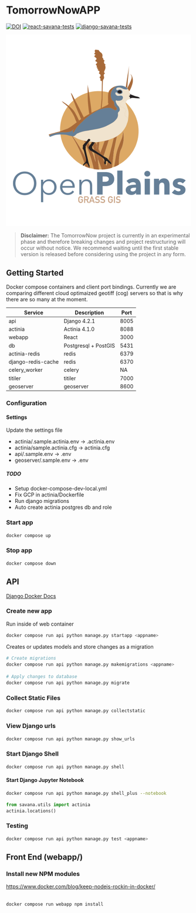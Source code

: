 # TomorrowNowAPP

[![DOI](https://zenodo.org/badge/DOI/10.5281/zenodo.7702537.svg)](https://doi.org/10.5281/zenodo.7702537)
[![react-savana-tests](https://github.com/tomorrownow/TomorrowNowApp/actions/workflows/node.js.yml/badge.svg)](https://github.com/tomorrownow/TomorrowNowApp/actions/workflows/node.js.yml)
[![django-savana-tests](https://github.com/tomorrownow/TomorrowNowApp/actions/workflows/django.yml/badge.svg)](https://github.com/tomorrownow/TomorrowNowApp/actions/workflows/django.yml)

![OpenPlains](webapp/public/OP_logo_v5.png)

<!-- ![OpenPlains](webapp/public/banner_v1_500px.png) -->

> **Disclaimer:** The TomorrowNow project is currently in an experimental phase and therefore breaking changes and project restructuring will occur without notice. We recommend waiting until the first stable version is released before considering using the project in any form.

## Getting Started

Docker compose containers and client port bindings. Currently we are comparing different cloud optimaized geotiff (cog) servers so that is why there are so many at the moment.

| Service  | Description | Port |
| -----------   | ----------- | -------- |
| api           | Django 4.2.1  | 8005     |
| actinia | Actinia 4.1.0 | 8088     |
| webapp      | React       | 3000     |
| db      | Postgresql + PostGIS | 5431 |
| actinia-redis | redis | 6379 |
| django-redis-cache |  redis | 6370 |
| celery_worker |  celery | NA |
| titiler | titiler | 7000 |
| geoserver | geoserver | 8600 |

### Configuration

#### Settings

Update the settings file

* actinia/.sample.actinia.env -> .actinia.env
* actinia/sample.actinia.cfg -> actinia.cfg
* api/.sample.env -> .env
* geoserver/.sample.env -> .env

##### TODO

* Setup docker-compose-dev-local.yml
* Fix GCP in actinia/Dockerfile
* Run django migrations
* Auto create actinia postgres db and role

### Start app

```bash
docker compose up
```

### Stop app

```bash
docker compose down
```

## API

[Django Docker Docs](https://docs.docker.com/samples/django/)

### Create new app

Run inside of web container

```bash
docker compose run api python manage.py startapp <appname>
```

Creates or updates models and store changes as a migration

```bash
# Create migrations
docker compose run api python manage.py makemigrations <appname>

# Apply changes to database
docker compose run api python manage.py migrate
```

### Collect Static Files

```bash
docker compose run api python manage.py collectstatic
```

### View Django urls

```bash
docker compose run api python manage.py show_urls
```

### Start Django Shell

```bash
docker compose run api python manage.py shell
```

#### Start Django Jupyter Notebook

```bash
docker compose run api python manage.py shell_plus --notebook
```

```python
from savana.utils import actinia
actinia.locations()
```

### Testing

```bash
docker compose run api python manage.py test <appname>
```

## Front End (webapp/)

### Install new NPM modules

<https://www.docker.com/blog/keep-nodejs-rockin-in-docker/>

```bash

docker compose run webapp npm install

```
